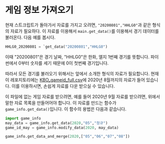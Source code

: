 # 게임 정보 가져오기

현재 스트크립트가 돌아가서 자료를 가지고 오려면, `"20200801","HHLG0"`과 같은 형식의 자료가 필요하다. 이 자료를 이용해서 `main.get_data()`를 이용해서 경기 데이터를 불러온다. 다음 예를 봅시다.

```python
HHLG0_20200801 = `get_data("20200801","HHLG0")
```

이때 "20200801"은 경기 날짜, "HHLG0"은 한화, 엘지 1번째 경기를 뜻합니다. 파이썬에서 0부터 숫자를 세기 때문에 0이 첫번째 경기입니다.

따라서 모든 경기를 불러오기 위해서는 앞에서 소개한 형식의 자료가 필요합니다. 현재 이 레포지토리에는 [KBO_gameid_full.csv](https://github.com/LOPES-HUFS/Data_Wrangling_for_KBO/blob/master/data/KBO_gameid_full.csv)에 2020년 8월까지의 자료가 들어 있습니다. 이를 이용하시면, 손쉽게 자료를 다운 받으실 수 있습니다.

이 파일에 없는 게임 자료를 받으려면, 예를 들어 2020년 9월 자료를 받으려면, 위에서 말한 자료 목록을 만들어어야 합니다. 이 자료를 만드는 함수가 `game_info.get_data()`입니다. 이 함수의 용법은 다음과 같습니다.

```python
import game_info
may_data = game_info.get_data(2020,"05","정규")
game_id_may = game_info.modify_data(2020, may_data)
```

```python
game_info.get_data_and_merge(2020,["05","06","07","08"])

```
